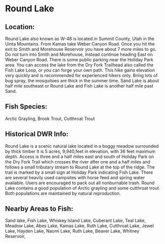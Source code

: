 # Round Lake

## Location:
Round Lake also known as W-48 is located in Summit County, Utah in the Uinta Mountains. From Kamas take Weber Canyon Road. Once you hit the exit to Smith and Morehouse Reservoir you have about 7 more miles to go. Do not turn into Smith and Morehouse, instead continue heading East on Weber Canyon Road. There is some public parking near the Holiday Park area. You can access the lake from the Dry Fork Trailhead also called the Fish Lake Loop, or you can forge your own path. This hike gains elevation very quickly and is recommended for experienced hikers only. Bring lots of bug spray, the mosquitoes are thick in the summer time. Sand Lake is about half mile southeast or Round Lake and Fish Lake is another half mile past Sand.

## Fish Species:
Arctic Grayling, Brook Trout, Cutthroat Trout

## Historical DWR Info:
Round Lake is a scenic natural lake located in a boggy meadow surrounded by thick timber It is 5 acres, 9,940,feet in elevation, with 36 feet maximum depth. Access is three and a half miles east and south of Holiday Park on the Dry Fork Trail which crosses the river after one and a half miles and follows a small tributary stream to Round Lake at the top of the ridge. The trail is marked by a small sign at Holiday Park indicating Fish Lake. There are several heavily used campsites with horse feed and spring water available. Users are encouraged to pack out all nonburnable trash. Round Lake contains a good population of Arctic grayling and some cutthroat trout. Both populations are maintained by natural reproduction.

## Nearby Areas to Fish:
Sand lake, Fish Lake, Whiskey Island Lake, Cuberant Lake, Teal Lake, Meadow Lake, Abes Lake, Kamas Lake, Ruth Lake, Cutthroat Lake, Jewel Lake, Hayden Lake, Naomi Lake, Ruth Lake, Beaver Lake, Whitney Reservoir,